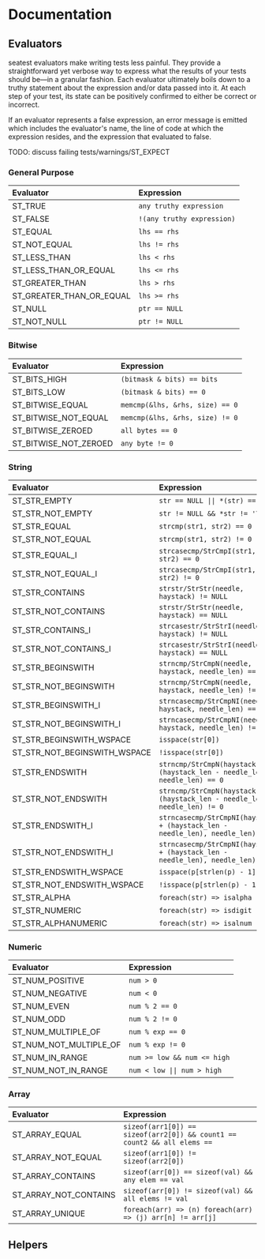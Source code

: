 # Documentation

## Evaluators

seatest evaluators make writing tests less painful. They provide a straightforward yet verbose way to express what the results of your tests should be&mdash;in a granular fashion. Each evaluator ultimately boils down to a truthy statement about the expression and/or data passed into it. At each step of your test, its state can be positively confirmed to either be correct or incorrect.

If an evaluator represents a false expression, an error message is emitted which includes the evaluator's name, the line of code at which the expression resides, and the expression that evaluated to false.

TODO: discuss failing tests/warnings/ST_EXPECT

### General Purpose

|                    Evaluator | Expression                   |
| :--------------------------- | :--------------------------- |
|                      ST_TRUE | `any truthy expression`      |
|                     ST_FALSE | `!(any truthy expression)`   |
|                     ST_EQUAL | `lhs == rhs`                 |
|                 ST_NOT_EQUAL | `lhs != rhs`                 |
|                 ST_LESS_THAN | `lhs < rhs`                  |
|        ST_LESS_THAN_OR_EQUAL | `lhs <= rhs`                 |
|              ST_GREATER_THAN | `lhs > rhs`                  |
|     ST_GREATER_THAN_OR_EQUAL | `lhs >= rhs`                 |
|                      ST_NULL | `ptr == NULL`                |
|                  ST_NOT_NULL | `ptr != NULL`                |

### Bitwise

|                    Evaluator | Expression                                                   |
| :--------------------------- | :----------------------------------------------------------- |
|                 ST_BITS_HIGH | `(bitmask & bits) == bits`                                   |
|                  ST_BITS_LOW | `(bitmask & bits) == 0`                                      |
|             ST_BITWISE_EQUAL | `memcmp(&lhs, &rhs, size) == 0`                              |
|         ST_BITWISE_NOT_EQUAL | `memcmp(&lhs, &rhs, size) != 0`                              |
|            ST_BITWISE_ZEROED | `all bytes == 0`                                             |
|        ST_BITWISE_NOT_ZEROED | `any byte != 0`                                              |

### String

| Evaluator                    | Expression                                                                       |
| :--------------------------- | :------------------------------------------------------------------------------- |
| ST_STR_EMPTY                 | `str == NULL \|\| *(str) == '\0'`                                                |
| ST_STR_NOT_EMPTY             | `str != NULL && *str != '\0'`                                                    |
| ST_STR_EQUAL                 | `strcmp(str1, str2) == 0`                                                        |
| ST_STR_NOT_EQUAL             | `strcmp(str1, str2) != 0`                                                        |
| ST_STR_EQUAL_I               | `strcasecmp/StrCmpI(str1, str2) == 0`                                            |
| ST_STR_NOT_EQUAL_I           | `strcasecmp/StrCmpI(str1, str2) != 0`                                            |
| ST_STR_CONTAINS              | `strstr/StrStr(needle, haystack) != NULL`                                        |
| ST_STR_NOT_CONTAINS          | `strstr/StrStr(needle, haystack) == NULL`                                        |
| ST_STR_CONTAINS_I            | `strcasestr/StrStrI(needle, haystack) != NULL`                                   |
| ST_STR_NOT_CONTAINS_I        | `strcasestr/StrStrI(needle, haystack) == NULL`                                   |
| ST_STR_BEGINSWITH            | `strncmp/StrCmpN(needle, haystack, needle_len) == 0`                             |
| ST_STR_NOT_BEGINSWITH        | `strncmp/StrCmpN(needle, haystack, needle_len) != 0`                             |
| ST_STR_BEGINSWITH_I          | `strncasecmp/StrCmpNI(needle, haystack, needle_len) == 0`                        |
| ST_STR_NOT_BEGINSWITH_I      | `strncasecmp/StrCmpNI(needle, haystack, needle_len) != 0`                        |
| ST_STR_BEGINSWITH_WSPACE     | `isspace(str[0])`                                                                |
| ST_STR_NOT_BEGINSWITH_WSPACE | `!isspace(str[0])`                                                               |
| ST_STR_ENDSWITH              | `strncmp/StrCmpN(haystack + (haystack_len - needle_len), needle_len) == 0`       |
| ST_STR_NOT_ENDSWITH          | `strncmp/StrCmpN(haystack + (haystack_len - needle_len), needle_len) != 0`       |
| ST_STR_ENDSWITH_I            | `strncasecmp/StrCmpNI(haystack + (haystack_len - needle_len), needle_len) == 0`  |
| ST_STR_NOT_ENDSWITH_I        | `strncasecmp/StrCmpNI(haystack + (haystack_len - needle_len), needle_len) != 0`  |
| ST_STR_ENDSWITH_WSPACE       | `isspace(p[strlen(p) - 1])`                                                      |
| ST_STR_NOT_ENDSWITH_WSPACE   | `!isspace(p[strlen(p) - 1])`                                                     |
| ST_STR_ALPHA                 | `foreach(str) => isalpha`                                                        |
| ST_STR_NUMERIC               | `foreach(str) => isdigit`                                                        |
| ST_STR_ALPHANUMERIC          | `foreach(str) => isalnum`                                                        |

### Numeric

| Evaluator              | Expression                  |
| :--------------------- | :-------------------------- |
| ST_NUM_POSITIVE        | `num > 0`                   |
| ST_NUM_NEGATIVE        | `num < 0`                   |
| ST_NUM_EVEN            | `num % 2 == 0`              |
| ST_NUM_ODD             | `num % 2 != 0`              |
| ST_NUM_MULTIPLE_OF     | `num % exp == 0`            |
| ST_NUM_NOT_MULTIPLE_OF | `num % exp != 0`            |
| ST_NUM_IN_RANGE        | `num >= low && num <= high` |
| ST_NUM_NOT_IN_RANGE    | `num < low \|\| num > high` |

### Array

|                    Evaluator | Expression                                                               |
| :--------------------------- | :----------------------------------------------------------------------- |
|               ST_ARRAY_EQUAL | `sizeof(arr1[0]) == sizeof(arr2[0]) && count1 == count2 && all elems ==` |
|           ST_ARRAY_NOT_EQUAL | `sizeof(arr1[0]) != sizeof(arr2[0])`                                     |
|            ST_ARRAY_CONTAINS | `sizeof(arr[0]) == sizeof(val) && any elem == val`                       |
|        ST_ARRAY_NOT_CONTAINS | `sizeof(arr[0]) != sizeof(val) && all elems != val`                      |
|              ST_ARRAY_UNIQUE | `foreach(arr) => (n) foreach(arr) => (j) arr[n] != arr[j]`               |

## Helpers

